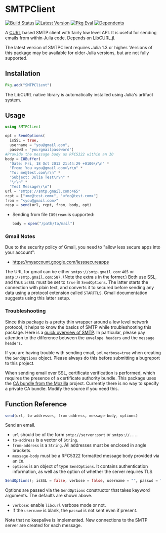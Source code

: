# SMTPClient

[![Build Status](https://travis-ci.org/aviks/SMTPClient.jl.svg?branch=master)](https://travis-ci.org/aviks/SMTPClient.jl)
[![Latest Version](https://juliahub.com/docs/SMTPClient/version.svg)](https://juliahub.com/ui/Packages/SMTPClient/Bx8Fn/)
[![Pkg Eval](https://juliahub.com/docs/SMTPClient/pkgeval.svg)](https://juliahub.com/ui/Packages/SMTPClient/Bx8Fn/)
[![Dependents](https://juliahub.com/docs/SMTPClient/deps.svg)](https://juliahub.com/ui/Packages/SMTPClient/Bx8Fn/?t=2)


A [CURL](curl.haxx.se) based SMTP client with fairly low level API.
It is useful for sending emails from within Julia code.
Depends on [LibCURL.jl](https://github.com/JuliaWeb/LibCURL.jl/).

The latest version of SMTPClient requires Julia 1.3 or higher. Versions of this package may be
available for older Julia versions, but are not fully supported.

## Installation

```julia
Pkg.add("SMTPClient")
```

The LibCURL native library is automatically installed using Julia's artifact system.

## Usage

```julia
using SMTPClient

opt = SendOptions(
  isSSL = true,
  username = "you@gmail.com",
  passwd = "yourgmailpassword")
#Provide the message body as RFC5322 within an IO
body = IOBuffer(
  "Date: Fri, 18 Oct 2013 21:44:29 +0100\r\n" *
  "From: You <you@gmail.com>\r\n" *
  "To: me@test.com\r\n" *
  "Subject: Julia Test\r\n" *
  "\r\n" *
  "Test Message\r\n")
url = "smtps://smtp.gmail.com:465"
rcpt = ["<me@test.com>", "<foo@test.com>"]
from = "<you@gmail.com>"
resp = send(url, rcpt, from, body, opt)
```

- Sending from file `IOStream` is supported:

  ```julia
  body = open("/path/to/mail")
  ```

### Gmail Notes

Due to the security policy of Gmail,
you need to "allow less secure apps into your account":

- https://myaccount.google.com/lesssecureapps

The URL for gmail can be either `smtps://smtp.gmail.com:465` or `smtp://smtp.gmail.com:587`.
(Note the extra `s` in the former.)
Both use SSL, and thus `isSSL` must be set to `true` in `SendOptions`. The latter starts
the connection with plain text, and converts it to secured before sending any data using a
protocol extension called `STARTTLS`. Gmail documentation suggests using this latter setup.

### Troubleshooting

Since this package is a pretty thin wrapper around a low level network protocol, it helps
to know the basics of SMTP while troubleshooting this package. Here is a [quick overview of SMTP](https://utcc.utoronto.ca/usg/technotes/smtp-intro.html). In particular, please pay attention to the difference
between the `envelope headers` and the `message headers`.

If you are having trouble with sending email, set `verbose=true` when creating the `SendOptions` object.
Please always do this before submitting a bugreport to this project.

When sending email over SSL, certificate verification is performed, which requires the presence of a
certificate authority bundle. This package uses the [CA bundle from the Mozilla](https://curl.haxx.se/docs/caextract.html) project. Currently there is no way to specify a private CA bundle. Modify the source if you need this.  

## Function Reference

```julia
send(url, to-addresses, from-address, message-body, options)
```

Send an email.
  * `url` should be of the form `smtp://server:port` or `smtps://...`.
  * `to-address` is a vector of `String`.
  * `from-address` is a `String`. All addresses must be enclosed in angle brackets.
  * `message-body` must be a RFC5322 formatted message body provided via an `IO`.
  * `options` is an object of type `SendOptions`. It contains authentication information, as well as the option of whether the server requires TLS.


```julia
SendOptions(; isSSL = false, verbose = false, username = "", passwd = "")
```

Options are passed via the `SendOptions` constructor that takes keyword arguments.
The defaults are shown above.

- `verbose`: enable `libcurl` verbose mode or not.
- If the `username` is blank, the `passwd` is not sent even if present.

Note that no keepalive is implemented.
New connections to the SMTP server are created for each message.
